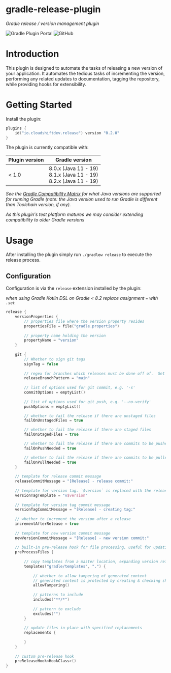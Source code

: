 gradle-release-plugin
====
*Gradle release / version management plugin*

![Gradle Plugin Portal](https://img.shields.io/gradle-plugin-portal/v/io.cloudshiftdev.release?style=plastic)
![GitHub](https://img.shields.io/github/license/cloudshiftinc/gradle-release-plugin)

# Introduction

This plugin is designed to automate the tasks of releasing a new version of your application.
It automates the tedious tasks of incrementing the version, performing any related updates to documentation,
tagging the repository, while providing hooks for extensibility.

# Getting Started

Install the plugin:

```kotlin
plugins {
    id("io.cloudshiftdev.release") version "0.2.0"
}
```

The plugin is currently compatible with:

| Plugin version | Gradle version |  
| --- |------------------------------------------------------------------------|
| < 1.0 | 8.0.x (Java 11 - 19)<br/>8.1.x (Java 11 - 19)<br/>8.2.x (Java 11 - 19) |

*See the [Gradle Compatibility Matrix](https://docs.gradle.org/current/userguide/compatibility.html#java) for what Java versions are supported for running Gradle (note: the Java version
used to run Gradle is different than Toolchain version, if any).*

*As this plugin's test platform matures we may consider extending compatibility to
older Gradle versions*

# Usage

After installing the plugin simply run `./gradlew release` to execute the release process.

## Configuration

Configuration is via the `release` extension installed by the plugin:

*when using Gradle Kotlin DSL on Gradle < 8.2 replace assignment `=` with `.set`*

```kotlin
release {
    versionProperties {
        // properties file where the version property resides
        propertiesFile = file("gradle.properties")
        
        // property name holding the version
        propertyName = "version"
    }
    
    git {
        // Whether to sign git tags
        signTag = false
        
        // regex for branches which releases must be done off of.  Set to empty string to ignore.
        releaseBranchPattern = "main"
        
        // list of options used for git commit, e.g. '-s'
        commitOptions = emptyList()
        
        // list of options used for git push, e.g. '--no-verify'
        pushOptions = emptyList()

        // whether to fail the release if there are unstaged files
        failOnUnstagedFiles = true

        // whether to fail the release if there are staged files
        failOnStagedFiles = true

        // whether to fail the release if there are commits to be pushed
        failOnPushNeeded = true

        // whether to fail the release if there are commits to be pulled
        failOnPullNeeded = true
    }
    
    // template for release commit message
    releaseCommitMessage = "[Release] - release commit:"
    
    // template for version tag. `$version` is replaced with the release version.
    versionTagTemplate = "v$version"
    
    // template for version tag commit message
    versionTagCommitMessage = "[Release] - creating tag:"
    
    // whether to increment the version after a release
    incrementAfterRelease = true
    
    // template for new version commit message
    newVersionCommitMessage = "[Release] - new version commit:"
    
    // built-in pre-release hook for file processing, useful for updating version references in documentation
    preProcessFiles {
        
        // copy templates from a master location, expanding version references and other properties
        templates("gradle/templates", ".") {
            
            // whether to allow tampering of generated content
            // generated content is protected by creating & checking sha256 fingerprint
            allowTampering()
            
            // patterns to include
            includes("**/*")
            
            // pattern to exclude
            excludes("")
        }
        
        // update files in-place with specified replacements
        replacements {
            
        }
    }
    
    // custom pre-release hook
    preReleaseHook<HookClass>()
}
```


